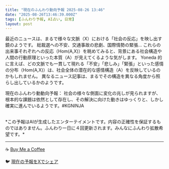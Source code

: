 ```yaml
---
title: "現在のふんわり動向予報 2025-08-26 13:46"
date: "2025-08-26T13:46:39.000Z"
tags: [ふんわり予報, AI占い, 日常]
layout: post
---
```


最近のニュースは、まるで様々な文脈（X）における「社会の反応」を映し出す鏡のようです。  総裁選への不安、交通事故の悲劇、国際情勢の緊張…  これらの出来事それぞれへの反応（Hom(A,X)）を眺めてみると、背景にある社会構造や人間の行動原理といった本質（A）が見えてくるような気がします。  Yoneda 的に言えば、どの文脈でも一貫して現れる「不安」「悲しみ」「緊張」といった感情の分布（Hom(A,X)）は、社会全体の潜在的な感情構造（A）を反映しているのかもしれません。  異なるニュース記事は、まるでその構造を異なる角度から照らし出しているかのようです。

現在のふんわり動動向予報：
社会の様々な側面に変化の兆しが見られますが、根本的な課題は依然として存在し、その解決に向けた動きはゆっくりと、しかし確実に進んでいるようです。#KGNINJA

<br>
*この予報はAIが生成したエンターテイメントです。内容の正確性を保証するものではありません。ふんわり一日に４回更新されます。みんなにふんわり拡散希望です。*

---
☕️ [Buy Me a Coffee](https://www.buymeacoffee.com/kgninja)

🐦 [現在の予報をXでシェア](https://twitter.com/intent/tweet?text=%E7%8F%BE%E5%9C%A8%E3%81%AE%E3%81%B5%E3%82%93%E3%82%8F%E3%82%8A%E4%BA%88%E5%A0%B1%3A%20%E3%80%8C%E6%9C%80%E8%BF%91%E3%81%AE%E3%83%8B%E3%83%A5%E3%83%BC%E3%82%B9%E3%81%AF%E3%80%81%E3%81%BE%E3%82%8B%E3%81%A7%E6%A7%98%E3%80%85%E3%81%AA%E6%96%87%E8%84%88%EF%BC%88X%EF%BC%89%E3%81%AB%E3%81%8A%E3%81%91%E3%82%8B%E3%80%8C%E7%A4%BE%E4%BC%9A%E3%81%AE%E5%8F%8D%E5%BF%9C%E3%80%8D%E3%82%92%E6%98%A0%E3%81%97%E5%87%BA%E3%81%99%E9%8F%A1%E3%81%AE%E3%82%88%E3%81%86%E3%81%A7%E3%81%99%E3%80%82%E3%80%8D%23KGNINJA%20%E7%B6%9A%E3%81%8D%E3%81%AF%E3%83%96%E3%83%AD%E3%82%B0%E3%81%A7%EF%BC%81%F0%9F%91%87&url=https%3A%2F%2Fkg-ninja.github.io%2FFunwariyoso%2F)
